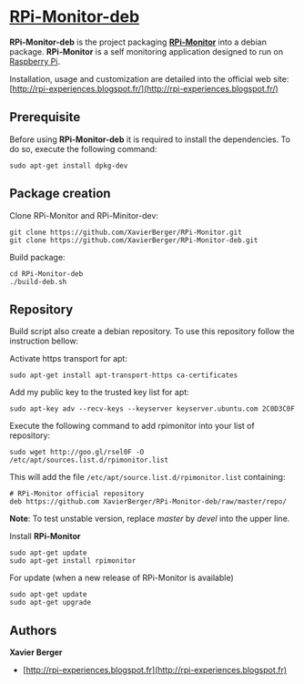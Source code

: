 # [**RPi-Monitor-deb**](http://rpi-experiences.blogspot.fr/)

**RPi-Monitor-deb** is the project packaging [**RPi-Monitor**](https://github.com/XavierBerger/RPi-Monitor) into a debian package. **RPi-Monitor** is a self monitoring application designed to run on [Raspberry Pi](http://www.raspberrypi.org/).

Installation, usage and customization are detailed into the official web site: [http://rpi-experiences.blogspot.fr/](http://rpi-experiences.blogspot.fr/)


## Prerequisite

Before using **RPi-Monitor-deb** it is required to install the dependencies. To do so, execute the following command:

    sudo apt-get install dpkg-dev 

## Package creation

Clone RPi-Monitor and RPi-Minitor-dev:

    git clone https://github.com/XavierBerger/RPi-Monitor.git
    git clone https://github.com/XavierBerger/RPi-Monitor-deb.git

Build package:

    cd RPi-Monitor-deb
    ./build-deb.sh
   
## Repository

Build script also create a debian repository. To use this repository follow the instruction bellow:

Activate https transport for apt:
    
    sudo apt-get install apt-transport-https ca-certificates

Add my public key to the trusted key list for apt:

    sudo apt-key adv --recv-keys --keyserver keyserver.ubuntu.com 2C0D3C0F

Execute the following command to add rpimonitor into your list of repository:

    sudo wget http://goo.gl/rsel0F -O /etc/apt/sources.list.d/rpimonitor.list

This will add the file `/etc/apt/source.list.d/rpimonitor.list` containing:

    # RPi-Monitor official repository
    deb https://github.com XavierBerger/RPi-Monitor-deb/raw/master/repo/

**Note**: To test unstable version, replace *master* by *devel* into the upper line.

Install **RPi-Monitor**

    sudo apt-get update
    sudo apt-get install rpimonitor

For update (when a new release of RPi-Monitor is available)
  
    sudo apt-get update
    sudo apt-get upgrade


## Authors

**Xavier Berger**

+ [http://rpi-experiences.blogspot.fr](http://rpi-experiences.blogspot.fr)
